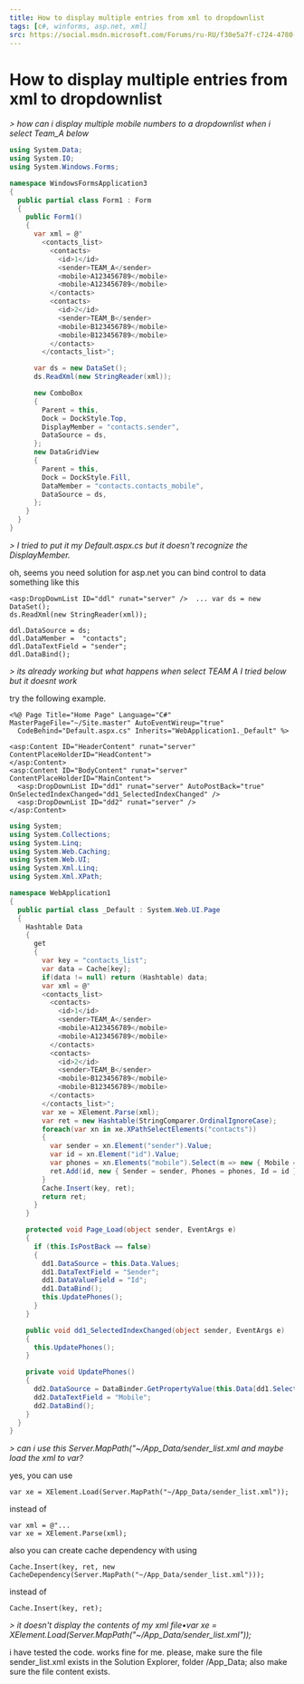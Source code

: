 ```yaml
---
title: How to display multiple entries from xml to dropdownlist
tags: [c#, winforms, asp.net, xml]
src: https://social.msdn.microsoft.com/Forums/ru-RU/f30e5a7f-c724-4780-bc26-659f46cb9e13/how-to-display-multiple-entries-from-xml-to-dropdownlist?forum=xmlandnetfx
---
```

# How to display multiple entries from xml to dropdownlist
*> how can i display multiple mobile numbers to a dropdownlist when i select Team_A below*
```c#
using System.Data;
using System.IO;
using System.Windows.Forms;

namespace WindowsFormsApplication3
{
  public partial class Form1 : Form
  {
    public Form1()
    {
      var xml = @"
        <contacts_list>
          <contacts>
            <id>1</id>
            <sender>TEAM_A</sender>
            <mobile>A123456789</mobile>
            <mobile>A123456789</mobile>
          </contacts>
          <contacts>
            <id>2</id>
            <sender>TEAM_B</sender>
            <mobile>B123456789</mobile>
            <mobile>B123456789</mobile>
          </contacts>
        </contacts_list>";

      var ds = new DataSet();
      ds.ReadXml(new StringReader(xml));

      new ComboBox
      {
        Parent = this,
        Dock = DockStyle.Top,
        DisplayMember = "contacts.sender",
        DataSource = ds,
      };
      new DataGridView
      {
        Parent = this,
        Dock = DockStyle.Fill,
        DataMember = "contacts.contacts_mobile",
        DataSource = ds,
      };
    }
  }
}
```
*> I tried to put it my Default.aspx.cs but it doesn't recognize the DisplayMember.*

oh, seems you need solution for asp.net 
you can bind control to data something like this
```
<asp:DropDownList ID="ddl" runat="server" />  ... var ds = new DataSet();
ds.ReadXml(new StringReader(xml));
            
ddl.DataSource = ds;
ddl.DataMember =  "contacts";
ddl.DataTextField = "sender";
ddl.DataBind();
```
*> its already working but what happens when select TEAM A I tried below but it doesnt work*

try the following example.
```
<%@ Page Title="Home Page" Language="C#" MasterPageFile="~/Site.master" AutoEventWireup="true"
  CodeBehind="Default.aspx.cs" Inherits="WebApplication1._Default" %>

<asp:Content ID="HeaderContent" runat="server" ContentPlaceHolderID="HeadContent">
</asp:Content>
<asp:Content ID="BodyContent" runat="server" ContentPlaceHolderID="MainContent">
  <asp:DropDownList ID="dd1" runat="server" AutoPostBack="true" OnSelectedIndexChanged="dd1_SelectedIndexChanged" />
  <asp:DropDownList ID="dd2" runat="server" />
</asp:Content>
```
```c# 
using System;
using System.Collections;
using System.Linq;
using System.Web.Caching;
using System.Web.UI;
using System.Xml.Linq;
using System.Xml.XPath;

namespace WebApplication1
{
  public partial class _Default : System.Web.UI.Page
  {
    Hashtable Data
    {
      get
      {
        var key = "contacts_list";
        var data = Cache[key];
        if(data != null) return (Hashtable) data;
        var xml = @"
        <contacts_list>
          <contacts>
            <id>1</id>
            <sender>TEAM_A</sender>
            <mobile>A123456789</mobile>
            <mobile>A123456789</mobile>
          </contacts>
          <contacts>
            <id>2</id>
            <sender>TEAM_B</sender>
            <mobile>B123456789</mobile>
            <mobile>B123456789</mobile>
          </contacts>
        </contacts_list>";
        var xe = XElement.Parse(xml);
        var ret = new Hashtable(StringComparer.OrdinalIgnoreCase);
        foreach(var xn in xe.XPathSelectElements("contacts"))
        {
          var sender = xn.Element("sender").Value;
          var id = xn.Element("id").Value;
          var phones = xn.Elements("mobile").Select(m => new { Mobile = m.Value });
          ret.Add(id, new { Sender = sender, Phones = phones, Id = id }); 
        }
        Cache.Insert(key, ret);
        return ret;
      }
    }

    protected void Page_Load(object sender, EventArgs e)
    {
      if (this.IsPostBack == false)
      {
        dd1.DataSource = this.Data.Values;
        dd1.DataTextField = "Sender";
        dd1.DataValueField = "Id";
        dd1.DataBind();
        this.UpdatePhones();
      }
    }

    public void dd1_SelectedIndexChanged(object sender, EventArgs e)
    {
      this.UpdatePhones();
    }

    private void UpdatePhones()
    {
      dd2.DataSource = DataBinder.GetPropertyValue(this.Data[dd1.SelectedValue], "Phones");
      dd2.DataTextField = "Mobile";
      dd2.DataBind();
    }
  }
}
```
*> can i use this Server.MapPath("~/App_Data/sender_list.xml and maybe load the xml to var?*

yes, you can use
```
var xe = XElement.Load(Server.MapPath("~/App_Data/sender_list.xml"));
``` 
instead of
```
var xml = @"... 
var xe = XElement.Parse(xml);
```
also you can create cache dependency with using
```
Cache.Insert(key, ret, new CacheDependency(Server.MapPath("~/App_Data/sender_list.xml")));
```
instead of 
```
Cache.Insert(key, ret);
```
*> it doesn't display the contents of my xml file•var xe = XElement.Load(Server.MapPath("~/App_Data/sender_list.xml"));*

i have tested the code. works fine for me. please, make sure the file sender_list.xml exists in the Solution Explorer, folder /App_Data; also make sure the file content exists.